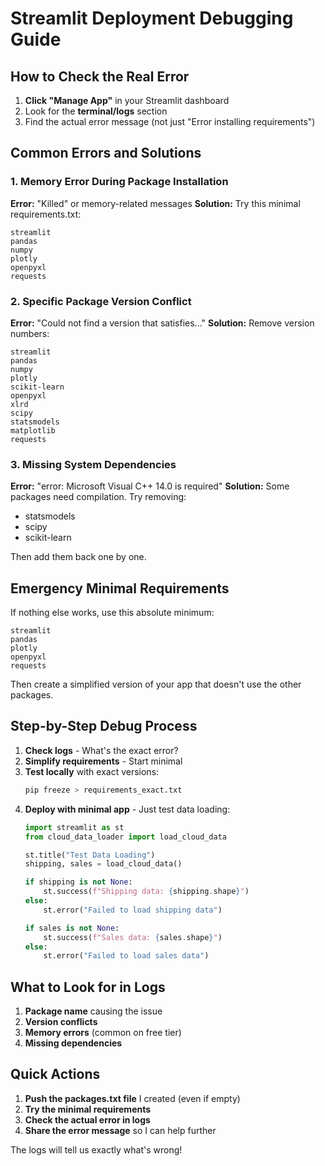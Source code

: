 # Streamlit Deployment Debugging Guide

## How to Check the Real Error

1. **Click "Manage App"** in your Streamlit dashboard
2. Look for the **terminal/logs** section
3. Find the actual error message (not just "Error installing requirements")

## Common Errors and Solutions

### 1. Memory Error During Package Installation
**Error:** "Killed" or memory-related messages
**Solution:** Try this minimal requirements.txt:
```
streamlit
pandas
numpy
plotly
openpyxl
requests
```

### 2. Specific Package Version Conflict
**Error:** "Could not find a version that satisfies..."
**Solution:** Remove version numbers:
```
streamlit
pandas
numpy
plotly
scikit-learn
openpyxl
xlrd
scipy
statsmodels
matplotlib
requests
```

### 3. Missing System Dependencies
**Error:** "error: Microsoft Visual C++ 14.0 is required"
**Solution:** Some packages need compilation. Try removing:
- statsmodels
- scipy
- scikit-learn

Then add them back one by one.

## Emergency Minimal Requirements

If nothing else works, use this absolute minimum:

```
streamlit
pandas
plotly
openpyxl
requests
```

Then create a simplified version of your app that doesn't use the other packages.

## Step-by-Step Debug Process

1. **Check logs** - What's the exact error?
2. **Simplify requirements** - Start minimal
3. **Test locally** with exact versions:
   ```bash
   pip freeze > requirements_exact.txt
   ```
4. **Deploy with minimal app** - Just test data loading:
   ```python
   import streamlit as st
   from cloud_data_loader import load_cloud_data
   
   st.title("Test Data Loading")
   shipping, sales = load_cloud_data()
   
   if shipping is not None:
       st.success(f"Shipping data: {shipping.shape}")
   else:
       st.error("Failed to load shipping data")
   
   if sales is not None:
       st.success(f"Sales data: {sales.shape}")
   else:
       st.error("Failed to load sales data")
   ```

## What to Look for in Logs

1. **Package name** causing the issue
2. **Version conflicts**
3. **Memory errors** (common on free tier)
4. **Missing dependencies**

## Quick Actions

1. **Push the packages.txt file** I created (even if empty)
2. **Try the minimal requirements**
3. **Check the actual error in logs**
4. **Share the error message** so I can help further

The logs will tell us exactly what's wrong!